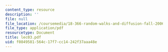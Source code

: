 ```yaml
---
content_type: resource
description: ''
file: null
file_location: /coursemedia/18-366-random-walks-and-diffusion-fall-2006/f0849581564c17f7cc14242f37aaa48e_lec03.pdf
file_type: application/pdf
resourcetype: Document
title: lec03.pdf
uid: f0849581-564c-17f7-cc14-242f37aaa48e
---
```

